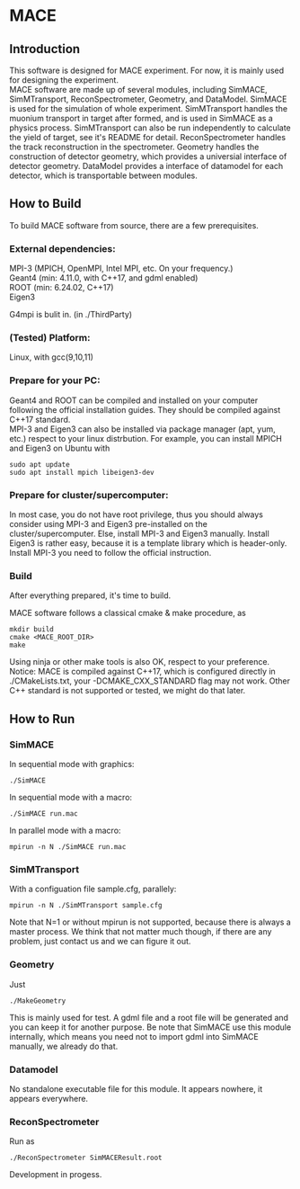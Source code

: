 # MACE

## Introduction

This software is designed for MACE experiment. For now, it is mainly used for designing the experiment.  
MACE software are made up of several modules, including SimMACE, SimMTransport, ReconSpectrometer, Geometry, and DataModel. SimMACE is used for the simulation of whole experiment. SimMTransport handles the muonium transport in target after formed, and is used in SimMACE as a physics process. SimMTransport can also be run independently to calculate the yield of target, see it's README for detail. ReconSpectrometer handles the track reconstruction in the spectrometer. Geometry handles the construction of detector geometry, which provides a universial interface of detector geometry. DataModel provides a interface of datamodel for each detector, which is transportable between modules.

## How to Build

To build MACE software from source, there are a few prerequisites.

### External dependencies:  
MPI-3   (MPICH, OpenMPI, Intel MPI, etc. On your frequency.)  
Geant4  (min: 4.11.0, with C++17, and gdml enabled)  
ROOT    (min: 6.24.02, C++17)  
Eigen3  

G4mpi is bulit in. (in ./ThirdParty)    

### (Tested) Platform:  
Linux, with gcc(9,10,11)

### Prepare for your PC:  
Geant4 and ROOT can be compiled and installed on your computer following the official installation guides. They should be compiled against C++17 standard.  
MPI-3 and Eigen3 can also be installed via package manager (apt, yum, etc.) respect to your linux distrbution. For example, you can install MPICH and Eigen3 on Ubuntu with
```shell
sudo apt update
sudo apt install mpich libeigen3-dev
```

### Prepare for cluster/supercomputer:  
In most case, you do not have root privilege, thus you should always consider using MPI-3 and Eigen3 pre-installed on the cluster/supercomputer. Else, install MPI-3 and Eigen3 manually. Install Eigen3 is rather easy, because it is a template library which is header-only. Install MPI-3 you need to follow the official instruction.  

### Build

After everything prepared, it's time to build.  

MACE software follows a classical cmake & make procedure, as
```shell
mkdir build
cmake <MACE_ROOT_DIR>
make
```
Using ninja or other make tools is also OK, respect to your preference.  
Notice: MACE is compiled against C++17, which is configured directly in ./CMakeLists.txt, your -DCMAKE_CXX_STANDARD flag may not work. Other C++ standard is not supported or tested, we might do that later.  

## How to Run

### SimMACE
In sequential mode with graphics:
```shell
./SimMACE
```
In sequential mode with a macro:
```shell
./SimMACE run.mac
```
In parallel mode with a macro:
```shell
mpirun -n N ./SimMACE run.mac
```

### SimMTransport
With a configuation file sample.cfg, parallely:
```shell
mpirun -n N ./SimMTransport sample.cfg
```
Note that N=1 or without mpirun is not supported, because there is always a master process. We think that not matter much though, if there are any problem, just contact us and we can figure it out.

### Geometry
Just
```shell
./MakeGeometry
```
This is mainly used for test. A gdml file and a root file will be generated and you can keep it for another purpose. Be note that SimMACE use this module internally, which means you need not to import gdml into SimMACE manually, we already do that.

### Datamodel
No standalone executable file for this module. It appears nowhere, it appears everywhere.

### ReconSpectrometer
Run as
```shell
./ReconSpectrometer SimMACEResult.root
```
Development in progess.